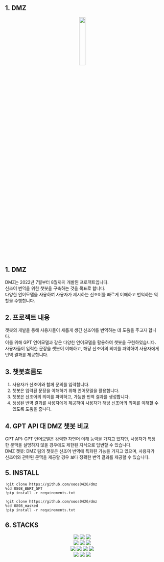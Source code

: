 ## 1. DMZ
<div align="center">
  <img width="20%" height="20%" src="https://github.com/xoos0420/dmz/assets/131944211/7edead08-443b-48af-873b-42170c5e8f9a"/>
</div>

## 1. DMZ
DMZ는 2022년 7월부터 8월까지 개발된 프로젝트입니다.<br>
신조어 번역을 위한 챗봇을 구축하는 것을 목표로 합니다.<br>
다양한 언어모델을 사용하여 사용자가 제시하는 신조어를 빠르게 이해하고 번역하는 역할을 수행합니다.<br>

## 2. 프로젝트 내용
챗봇의 개발을 통해 사용자들이 새롭게 생긴 신조어를 번역하는 데 도움을 주고자 합니다.<br>
이를 위해 GPT 언어모델과 같은 다양한 언어모델을 활용하여 챗봇을 구현하였습니다.<br>
사용자들이 입력한 문장을 챗봇이 이해하고, 해당 신조어의 의미를 파악하여 사용자에게 번역 결과를 제공합니다.<br>

## 3. 챗봇흐름도
  1. 사용자가 신조어와 함께 문의를 입력합니다.<br>
  2. 챗봇은 입력된 문장을 이해하기 위해 언어모델을 활용합니다.<br>
  3. 챗봇은 신조어의 의미를 파악하고, 가능한 번역 결과를 생성합니다.<br>
  4. 생성된 번역 결과를 사용자에게 제공하여 사용자가 해당 신조어의 의미를 이해할 수 있도록 도움을 줍니다.<br>

## 4. GPT API 대 DMZ 챗봇 비교

GPT API: GPT 언어모델은 강력한 자연어 이해 능력을 가지고 있지만, 사용자가 특정한 문맥을 설명하지 않을 경우에도 제한된 지식으로 답변할 수 있습니다.<br>
DMZ 챗봇: DMZ 팀의 챗봇은 신조어 번역에 특화된 기능을 가지고 있으며, 사용자가 신조어와 관련된 문맥을 제공할 경우 보다 정확한 번역 결과를 제공할 수 있습니다.

## 5. INSTALL
```
!git clone https://github.com/xoos0420/dmz
%cd 0808_BERT_GPT
!pip install -r requirements.txt
```
```
!git clone https://github.com/xoos0420/dmz
%cd 0808_masked
!pip install -r requirements.txt
```

## 6. STACKS
<div align="center">
  <img src="https://img.shields.io/badge/googlecolab-F9AB00?style=for-the-badge&logo=googlecolab&logoColor=white">
  <img src="https://img.shields.io/badge/jupyter-F37626?style=for-the-badge&logo=jupyter&logoColor=white">
  <img src="https://img.shields.io/badge/pycharm-000000?style=for-the-badge&logo=pycharm&logoColor=white">
  <br>

  <img src="https://img.shields.io/badge/mysql-4479A1?style=for-the-badge&logo=mysql&logoColor=white">
  <img src="https://img.shields.io/badge/html5-E34F26?style=for-the-badge&logo=html5&logoColor=white">
  <img src="https://img.shields.io/badge/css-1572B6?style=for-the-badge&logo=css3&logoColor=white">
  <br>
  
  <img src="https://img.shields.io/badge/git-F05032?style=for-the-badge&logo=git&logoColor=white">
  <img src="https://img.shields.io/badge/github-181717?style=for-the-badge&logo=github&logoColor=white">
  <img src="https://img.shields.io/badge/slack-4A154B?style=for-the-badge&logo=slack&logoColor=white">
  <img src="https://img.shields.io/badge/javascript-F7DF1E?style=for-the-badge&logo=javascript&logoColor=black">
  <br>

  <img src="https://img.shields.io/badge/javascript-F7DF1E?style=for-the-badge&logo=javascript&logoColor=black">
  <img src="https://img.shields.io/badge/fastapi-009608?style=for-the-badge&logo=fastapi&logoColor=white">
  <img src="https://img.shields.io/badge/mysql-4479A1?style=for-the-badge&logo=mysql&logoColor=white">
</div>
